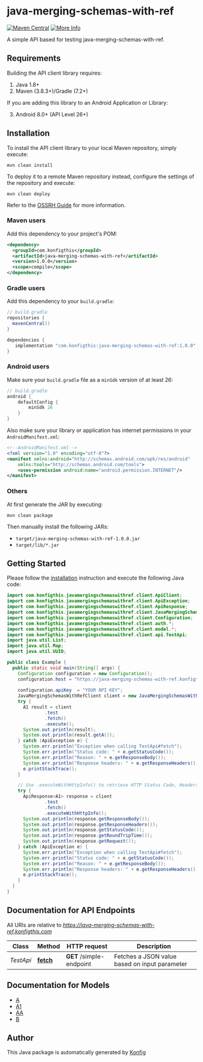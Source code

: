 # java-merging-schemas-with-ref

[![Maven Central](https://img.shields.io/badge/Maven%20Central-v1.0.0-blue)](https://central.sonatype.com/artifact/com.konfigthis/java-merging-schemas-with-ref/1.0.0)
[![More Info](https://img.shields.io/badge/More%20Info-Click%20Here-orange)](http://example.com/support)

A simple API based for testing java-merging-schemas-with-ref.

## Requirements

Building the API client library requires:

1. Java 1.8+
2. Maven (3.8.3+)/Gradle (7.2+)

If you are adding this library to an Android Application or Library:

3. Android 8.0+ (API Level 26+)

## Installation

To install the API client library to your local Maven repository, simply execute:

```shell
mvn clean install
```

To deploy it to a remote Maven repository instead, configure the settings of the repository and execute:

```shell
mvn clean deploy
```

Refer to the [OSSRH Guide](http://central.sonatype.org/pages/ossrh-guide.html) for more information.

### Maven users

Add this dependency to your project's POM:

```xml
<dependency>
  <groupId>com.konfigthis</groupId>
  <artifactId>java-merging-schemas-with-ref</artifactId>
  <version>1.0.0</version>
  <scope>compile</scope>
</dependency>
```

### Gradle users

Add this dependency to your `build.gradle`:

```groovy
// build.gradle
repositories {
  mavenCentral()
}

dependencies {
   implementation "com.konfigthis:java-merging-schemas-with-ref:1.0.0"
}
```

### Android users

Make sure your `build.gradle` file as a `minSdk` version of at least 26:
```groovy
// build.gradle
android {
    defaultConfig {
        minSdk 26
    }
}
```

Also make sure your library or application has internet permissions in your `AndroidManifest.xml`:

```xml
<!--AndroidManifest.xml-->
<?xml version="1.0" encoding="utf-8"?>
<manifest xmlns:android="http://schemas.android.com/apk/res/android"
    xmlns:tools="http://schemas.android.com/tools">
    <uses-permission android:name="android.permission.INTERNET"/>
</manifest>
```

### Others

At first generate the JAR by executing:

```shell
mvn clean package
```

Then manually install the following JARs:

* `target/java-merging-schemas-with-ref-1.0.0.jar`
* `target/lib/*.jar`

## Getting Started

Please follow the [installation](#installation) instruction and execute the following Java code:

```java
import com.konfigthis.javamergingschemaswithref.client.ApiClient;
import com.konfigthis.javamergingschemaswithref.client.ApiException;
import com.konfigthis.javamergingschemaswithref.client.ApiResponse;
import com.konfigthis.javamergingschemaswithref.client.JavaMergingSchemasWithRefClient;
import com.konfigthis.javamergingschemaswithref.client.Configuration;
import com.konfigthis.javamergingschemaswithref.client.auth.*;
import com.konfigthis.javamergingschemaswithref.client.model.*;
import com.konfigthis.javamergingschemaswithref.client.api.TestApi;
import java.util.List;
import java.util.Map;
import java.util.UUID;

public class Example {
  public static void main(String[] args) {
    Configuration configuration = new Configuration();
    configuration.host = "https://java-merging-schemas-with-ref.konfigthis.com";
    
    configuration.apiKey  = "YOUR API KEY";
    JavaMergingSchemasWithRefClient client = new JavaMergingSchemasWithRefClient(configuration);
    try {
      A1 result = client
              .test
              .fetch()
              .execute();
      System.out.println(result);
      System.out.println(result.getA());
    } catch (ApiException e) {
      System.err.println("Exception when calling TestApi#fetch");
      System.err.println("Status code: " + e.getStatusCode());
      System.err.println("Reason: " + e.getResponseBody());
      System.err.println("Response headers: " + e.getResponseHeaders());
      e.printStackTrace();
    }

    // Use .executeWithHttpInfo() to retrieve HTTP Status Code, Headers and Request
    try {
      ApiResponse<A1> response = client
              .test
              .fetch()
              .executeWithHttpInfo();
      System.out.println(response.getResponseBody());
      System.out.println(response.getResponseHeaders());
      System.out.println(response.getStatusCode());
      System.out.println(response.getRoundTripTime());
      System.out.println(response.getRequest());
    } catch (ApiException e) {
      System.err.println("Exception when calling TestApi#fetch");
      System.err.println("Status code: " + e.getStatusCode());
      System.err.println("Reason: " + e.getResponseBody());
      System.err.println("Response headers: " + e.getResponseHeaders());
      e.printStackTrace();
    }
  }
}

```

## Documentation for API Endpoints

All URIs are relative to *https://java-merging-schemas-with-ref.konfigthis.com*

Class | Method | HTTP request | Description
------------ | ------------- | ------------- | -------------
*TestApi* | [**fetch**](docs/TestApi.md#fetch) | **GET** /simple-endpoint | Fetches a JSON value based on input parameter


## Documentation for Models

 - [A](docs/A.md)
 - [A1](docs/A1.md)
 - [AA](docs/AA.md)
 - [B](docs/B.md)


## Author
This Java package is automatically generated by [Konfig](https://konfigthis.com)
